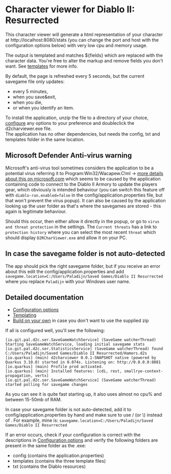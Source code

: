 # Character viewer for Diablo II: Resurrected

This character viewer will generate a html representation of your character at http://localhost:8080/stats (you can change the port and host with the configuration options below) with very low cpu and memory usage.

The output is templated and matches ${fields} which are replaced with the character data. You're free to alter the markup and remove fields you don't want. See [templates](docs/templating.md) for more info.  

By default, the page is refreshed every 5 seconds, but the current savegame file only updates:
* every 5 minutes, 
* when you save&exit, 
* when you die,
* or when you identify an item.

To install the application, unzip the file to a directory of your choice, [configure](docs/configuration.md) any options to your preference and doubleclick the d2charviewer.exe file.  
The application has no other dependencies, but needs the config, txt and templates folder in the same location.

## Microsoft Defender Anti-virus warning
Microsoft's anti-virus tool sometimes considers the application to be a potential virus referring it to Program:Win32/Wacapew.C!ml -> [more details about this on microsoft.com](https://www.microsoft.com/en-us/wdsi/threats/malware-encyclopedia-description?Name=Program:Win32/Wacapew.C!ml) which seems to be caused by the application containing code to connect to the Diablo II Armory to update the players gear, which obviously is intended behaviour (you can switch this feature off with `diablo-run.enabled=false` in the config/application.properties file, but that won't prevent the virus popup). It can also be caused by the application looking up the user folder as that's where the savegames are stored - this again is legitimate behaviour.   

Should this occur, then either allow it directly in the popup, or go to `virus and threat protection` in the settings. The `Current threats` has a link to `protection history` where you can select the most recent `threat` which should display `D2RCharViewer.exe` and allow it on your PC. 

## In case the savegame folder is not auto-detected
The app should pick the right savegame folder, but if you receive an error about this edit the config/application.properties and add ```savegame.location=C:/Users/Paladijn/Saved Games/Diablo II Resurrected``` where you replace ```Paladijn``` with your Windows user name.

## Detailed documentation  
* [Configuration options](docs/configuration.md)  
* [Templating](docs/templating.md)  
* [Build on your own](docs/build.md) in case you don't want to use the supplied zip

If all is configured well, you'll see the following:
```logcatfilter
[io.git.pal.d2c.ser.SaveGameWatchService] (SaveGame watcherThread) Starting SaveGameWatchService, loading initial savegame stats
[io.git.pal.d2c.ser.StatisticsService] (SaveGame watcherThread) found C:/Users/Paladijn/Saved Games/Diablo II Resurrected/Hamers.d2s
[io.quarkus] (main) d2charviewer 0.0.1-SNAPSHOT native (powered by Quarkus 3.10.0) started in 0.074s. Listening on: http://0.0.0.0:8081
[io.quarkus] (main) Profile prod activated. 
[io.quarkus] (main) Installed features: [cdi, rest, smallrye-context-propagation, vertx]
[io.git.pal.d2c.ser.SaveGameWatchService] (SaveGame watcherThread) started polling for savegame changes
```
As you can see it is quite fast starting up, it also uses almost no cpu% and between 15-50mb of RAM.

In case your savegame folder is not auto-detected, add it to config/application.properties by hand and make sure to use / (or \\) instead of \. For example, mine is:
```savegame.location=C:/Users/Paladijn/Saved Games/Diablo II Resurrected```

If an error occurs, check if your configuration is correct with the descriptions in [Configuration options](docs/configuration.md) and verify the following folders are present in the same folder as the .exe:
- config (contains the application.properties)
- templates (contains the three template files)
- txt (contains the Diablo resources)
